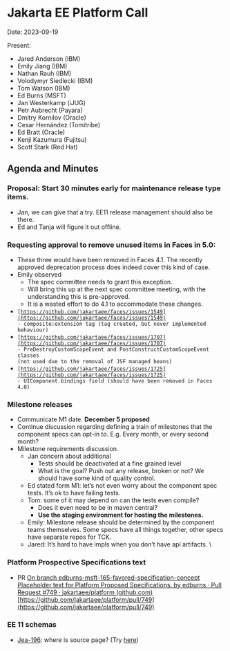 # Jakarta EE Platform Call

Date: 2023-09-19

Present:

* Jared Anderson (IBM)
* Emily Jiang (IBM)
* Nathan Rauh (IBM)
* Volodymyr Siedlecki (IBM)
* Tom Watson (IBM)
* Ed Burns (MSFT)
* Jan Westerkamp (iJUG)
* Petr Aubrecht (Payara)
* Dmitry Kornilov (Oracle)
* Cesar Hernández (Tomitribe)
* Ed Bratt (Oracle)
* Kenji Kazumura (Fujitsu)
* Scott Stark (Red Hat)

## Agenda and Minutes

### Proposal: Start 30 minutes early for maintenance release type items.
* Jan, we can give that a try. EE11 release management should also be there.
* Ed and Tanja will figure it out offline.

### Requesting approval to remove unused items in Faces in 5.0:
* These three would have been removed in Faces 4.1. The recently approved deprecation process does indeed cover this kind of case. 
* Emily observed 
    * The spec committee needs to grant this exception. 
    * Will bring this up at the next spec committee meeting, with the understanding this is pre-approved.
    * It is a wasted effort to do 4.1 to accommodate these changes.
* <code>[https://github.com/jakartaee/faces/issues/1549](https://github.com/jakartaee/faces/issues/1549) - composite:extension tag (tag created, but never implemented behaviour) </code>
* <code>[https://github.com/jakartaee/faces/issues/1707](https://github.com/jakartaee/faces/issues/1707) - PreDestroyCustomScopeEvent and PostConstructCustomScopeEvent classes (not used due to the removal of JSF managed beans) </code>
* <code>[https://github.com/jakartaee/faces/issues/1725](https://github.com/jakartaee/faces/issues/1725) - UIComponent.bindings field (should have been removed in Faces 4.0) </code>

### Milestone releases
* Communicate M1 date. <strong>December 5 proposed</strong>
* Continue discussion regarding defining a train of milestones that the component specs can opt-in to. E.g. Every month, or every second month?
* Milestone requirements discussion.
    * Jan concern about additional
        * Tests should be deactivated at a fine grained level
        * What is the goal? Push out any release, broken or not? We should have some kind of quality control.
    * Ed stated form M1: let’s not even worry about the component spec tests. It’s ok to have failing tests.
    * Tom: some of it may depend on can the tests even compile?
        * Does it even need to be in maven central?
        * <strong>Use the staging environment for hosting the milestones.</strong>
    * Emily: Milestone release should be determined by the component teams themselves. Some specs have all things together, other specs have separate repos for TCK.
    * Jared: It’s hard to have impls when you don’t have api artifacts. \

### Platform Prospective Specifications text
* PR [On branch edburns-msft-165-favored-specification-concept Placeholder text for Platform Proposed Specifications. by edburns · Pull Request #749 · jakartaee/platform (github.com)](https://github.com/jakartaee/platform/pull/749) [https://github.com/jakartaee/platform/pull/749](https://github.com/jakartaee/platform/pull/749)

### EE 11 schemas
* [Jea-196](https://dev.azure.com/jakarta-ee-azdo/jakarta-ee-azdo/_workitems/edit/196): where is source page? (Try [here](https://github.com/jakartaee/jakarta.ee/tree/src/content/xml/ns))
